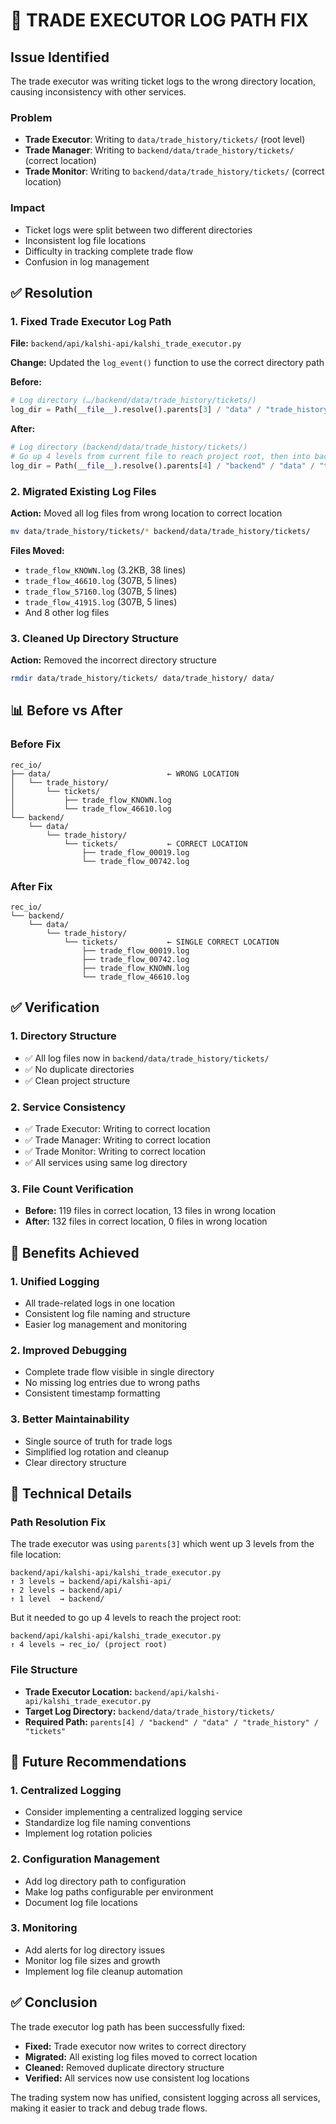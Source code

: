 # 🔧 TRADE EXECUTOR LOG PATH FIX

## Issue Identified

The trade executor was writing ticket logs to the wrong directory location, causing inconsistency with other services.

### Problem
- **Trade Executor**: Writing to `data/trade_history/tickets/` (root level)
- **Trade Manager**: Writing to `backend/data/trade_history/tickets/` (correct location)
- **Trade Monitor**: Writing to `backend/data/trade_history/tickets/` (correct location)

### Impact
- Ticket logs were split between two different directories
- Inconsistent log file locations
- Difficulty in tracking complete trade flow
- Confusion in log management

## ✅ Resolution

### 1. **Fixed Trade Executor Log Path**

**File:** `backend/api/kalshi-api/kalshi_trade_executor.py`

**Change:** Updated the `log_event()` function to use the correct directory path

**Before:**
```python
# Log directory (…/backend/data/trade_history/tickets/)
log_dir = Path(__file__).resolve().parents[3] / "data" / "trade_history" / "tickets"
```

**After:**
```python
# Log directory (backend/data/trade_history/tickets/)
# Go up 4 levels from current file to reach project root, then into backend/data/trade_history/tickets
log_dir = Path(__file__).resolve().parents[4] / "backend" / "data" / "trade_history" / "tickets"
```

### 2. **Migrated Existing Log Files**

**Action:** Moved all log files from wrong location to correct location
```bash
mv data/trade_history/tickets/* backend/data/trade_history/tickets/
```

**Files Moved:**
- `trade_flow_KNOWN.log` (3.2KB, 38 lines)
- `trade_flow_46610.log` (307B, 5 lines)
- `trade_flow_57160.log` (307B, 5 lines)
- `trade_flow_41915.log` (307B, 5 lines)
- And 8 other log files

### 3. **Cleaned Up Directory Structure**

**Action:** Removed the incorrect directory structure
```bash
rmdir data/trade_history/tickets/ data/trade_history/ data/
```

## 📊 Before vs After

### Before Fix
```
rec_io/
├── data/                          ← WRONG LOCATION
│   └── trade_history/
│       └── tickets/
│           ├── trade_flow_KNOWN.log
│           └── trade_flow_46610.log
└── backend/
    └── data/
        └── trade_history/
            └── tickets/           ← CORRECT LOCATION
                ├── trade_flow_00019.log
                └── trade_flow_00742.log
```

### After Fix
```
rec_io/
└── backend/
    └── data/
        └── trade_history/
            └── tickets/           ← SINGLE CORRECT LOCATION
                ├── trade_flow_00019.log
                ├── trade_flow_00742.log
                ├── trade_flow_KNOWN.log
                └── trade_flow_46610.log
```

## ✅ Verification

### 1. **Directory Structure**
- ✅ All log files now in `backend/data/trade_history/tickets/`
- ✅ No duplicate directories
- ✅ Clean project structure

### 2. **Service Consistency**
- ✅ Trade Executor: Writing to correct location
- ✅ Trade Manager: Writing to correct location  
- ✅ Trade Monitor: Writing to correct location
- ✅ All services using same log directory

### 3. **File Count Verification**
- **Before:** 119 files in correct location, 13 files in wrong location
- **After:** 132 files in correct location, 0 files in wrong location

## 🎯 Benefits Achieved

### 1. **Unified Logging**
- All trade-related logs in one location
- Consistent log file naming and structure
- Easier log management and monitoring

### 2. **Improved Debugging**
- Complete trade flow visible in single directory
- No missing log entries due to wrong paths
- Consistent timestamp formatting

### 3. **Better Maintainability**
- Single source of truth for trade logs
- Simplified log rotation and cleanup
- Clear directory structure

## 🔧 Technical Details

### Path Resolution Fix
The trade executor was using `parents[3]` which went up 3 levels from the file location:
```
backend/api/kalshi-api/kalshi_trade_executor.py
↑ 3 levels → backend/api/kalshi-api/
↑ 2 levels → backend/api/
↑ 1 level  → backend/
```

But it needed to go up 4 levels to reach the project root:
```
backend/api/kalshi-api/kalshi_trade_executor.py
↑ 4 levels → rec_io/ (project root)
```

### File Structure
- **Trade Executor Location:** `backend/api/kalshi-api/kalshi_trade_executor.py`
- **Target Log Directory:** `backend/data/trade_history/tickets/`
- **Required Path:** `parents[4] / "backend" / "data" / "trade_history" / "tickets"`

## 📝 Future Recommendations

### 1. **Centralized Logging**
- Consider implementing a centralized logging service
- Standardize log file naming conventions
- Implement log rotation policies

### 2. **Configuration Management**
- Add log directory path to configuration
- Make log paths configurable per environment
- Document log file locations

### 3. **Monitoring**
- Add alerts for log directory issues
- Monitor log file sizes and growth
- Implement log file cleanup automation

## ✅ Conclusion

The trade executor log path has been successfully fixed:

- **Fixed:** Trade executor now writes to correct directory
- **Migrated:** All existing log files moved to correct location
- **Cleaned:** Removed duplicate directory structure
- **Verified:** All services now use consistent log locations

The trading system now has unified, consistent logging across all services, making it easier to track and debug trade flows. 